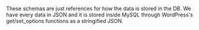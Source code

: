 These schemas are just references for how the data is stored in the DB.
We have every data in JSON and it is stored inside MySQL through WordPress's get/set_options functions as a stringified JSON.
